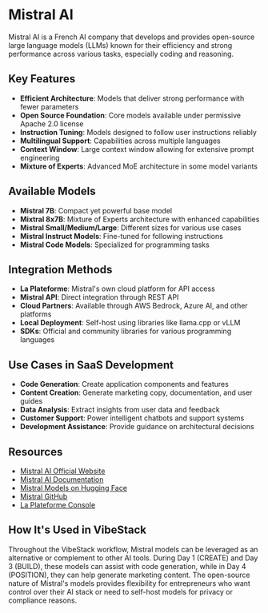 # Mistral AI

Mistral AI is a French AI company that develops and provides open-source large language models (LLMs) known for their efficiency and strong performance across various tasks, especially coding and reasoning.

## Key Features

- **Efficient Architecture**: Models that deliver strong performance with fewer parameters
- **Open Source Foundation**: Core models available under permissive Apache 2.0 license
- **Instruction Tuning**: Models designed to follow user instructions reliably
- **Multilingual Support**: Capabilities across multiple languages
- **Context Window**: Large context window allowing for extensive prompt engineering
- **Mixture of Experts**: Advanced MoE architecture in some model variants

## Available Models

- **Mistral 7B**: Compact yet powerful base model
- **Mixtral 8x7B**: Mixture of Experts architecture with enhanced capabilities
- **Mistral Small/Medium/Large**: Different sizes for various use cases
- **Mistral Instruct Models**: Fine-tuned for following instructions
- **Mistral Code Models**: Specialized for programming tasks

## Integration Methods

- **La Plateforme**: Mistral's own cloud platform for API access
- **Mistral API**: Direct integration through REST API
- **Cloud Partners**: Available through AWS Bedrock, Azure AI, and other platforms
- **Local Deployment**: Self-host using libraries like llama.cpp or vLLM
- **SDKs**: Official and community libraries for various programming languages

## Use Cases in SaaS Development

- **Code Generation**: Create application components and features
- **Content Creation**: Generate marketing copy, documentation, and user guides
- **Data Analysis**: Extract insights from user data and feedback
- **Customer Support**: Power intelligent chatbots and support systems
- **Development Assistance**: Provide guidance on architectural decisions

## Resources

- [Mistral AI Official Website](https://mistral.ai/)
- [Mistral AI Documentation](https://docs.mistral.ai/)
- [Mistral Models on Hugging Face](https://huggingface.co/mistralai)
- [Mistral GitHub](https://github.com/mistralai)
- [La Plateforme Console](https://console.mistral.ai/)

## How It's Used in VibeStack

Throughout the VibeStack workflow, Mistral models can be leveraged as an alternative or complement to other AI tools. During Day 1 (CREATE) and Day 3 (BUILD), these models can assist with code generation, while in Day 4 (POSITION), they can help generate marketing content. The open-source nature of Mistral's models provides flexibility for entrepreneurs who want control over their AI stack or need to self-host models for privacy or compliance reasons.
